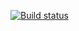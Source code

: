 [![Build status](https://ci.appveyor.com/api/projects/status/15xl9abqrialq5f8?svg=true)](https://ci.appveyor.com/project/annamalia3000/media)
